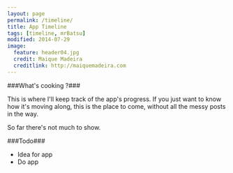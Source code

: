 ```yaml
---
layout: page
permalink: /timeline/
title: App Timeline
tags: [timeline, mrBatsu]
modified: 2014-07-29
image:
  feature: header04.jpg
  credit: Maique Madeira
  creditlink: http://maiquemadeira.com
---
```


###What's cooking ?###

This is where I'll keep track of the app's progress. If you just want to know how it's moving along, this is the place to come, without all the messy posts in the way.  

So far there's not much to show.  

###Todo###

- Idea for app
- Do app
